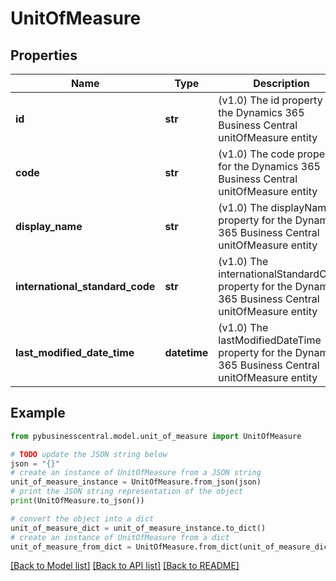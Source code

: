 # UnitOfMeasure


## Properties

Name | Type | Description | Notes
------------ | ------------- | ------------- | -------------
**id** | **str** | (v1.0) The id property for the Dynamics 365 Business Central unitOfMeasure entity | [optional] 
**code** | **str** | (v1.0) The code property for the Dynamics 365 Business Central unitOfMeasure entity | [optional] 
**display_name** | **str** | (v1.0) The displayName property for the Dynamics 365 Business Central unitOfMeasure entity | [optional] 
**international_standard_code** | **str** | (v1.0) The internationalStandardCode property for the Dynamics 365 Business Central unitOfMeasure entity | [optional] 
**last_modified_date_time** | **datetime** | (v1.0) The lastModifiedDateTime property for the Dynamics 365 Business Central unitOfMeasure entity | [optional] 

## Example

```python
from pybusinesscentral.model.unit_of_measure import UnitOfMeasure

# TODO update the JSON string below
json = "{}"
# create an instance of UnitOfMeasure from a JSON string
unit_of_measure_instance = UnitOfMeasure.from_json(json)
# print the JSON string representation of the object
print(UnitOfMeasure.to_json())

# convert the object into a dict
unit_of_measure_dict = unit_of_measure_instance.to_dict()
# create an instance of UnitOfMeasure from a dict
unit_of_measure_from_dict = UnitOfMeasure.from_dict(unit_of_measure_dict)
```
[[Back to Model list]](../README.md#documentation-for-models) [[Back to API list]](../README.md#documentation-for-api-endpoints) [[Back to README]](../README.md)


